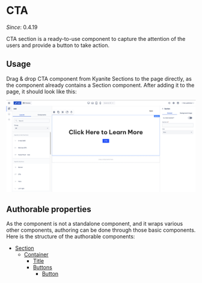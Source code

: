# CTA

_Since_: 0.4.19

[//]: # (TODO add component groups info)

CTA section is a ready-to-use component to capture the attention of the users and provide
a button to take action.

## Usage

Drag & drop CTA component from Kyanite Sections to the page directly, as the component already
contains a Section component.
After adding it to the page, it should look like this:
<p align="center" width="100%">
    <img class="image--with-border" src="_images/initial-cta.png" alt="Initial CTA">
</p>

## Authorable properties

As the component is not a standalone component, and it wraps various other components, authoring
can be done through those basic components. Here is the structure of the authorable components:

- <a href="../../../components/section">Section</a>
    - <a href="../../../components/container">Container</a>
        - <a href="../../../components/title">Title</a>
        - <a href="../../../components/buttons">Buttons</a>
            - <a href="../../../components/button">Button</a>
